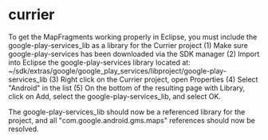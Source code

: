 currier
=======
To get the MapFragments working properly in Eclipse, you must include the google-play-services_lib as a library for the Currier project
(1) Make sure google-play-services has been downloaded via the SDK manager
(2) Import into Eclipse the google-play-services library located at:
~/sdk/extras/google/google_play_services/libproject/google-play-services_lib
(3) Right click on the Currier project, open Properties
(4) Select "Android" in the list
(5) On the bottom of the resulting page with Library, click on Add, select the google-play-services_lib, and select OK.

The google-play-services_lib should now be a referenced library for the project, and all "com.google.android.gms.maps" references
should now be resolved.